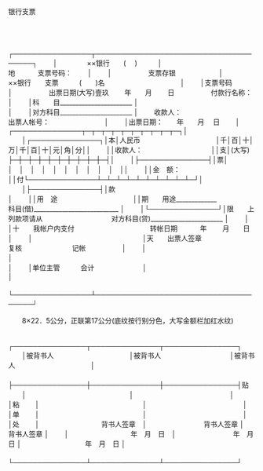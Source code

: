 



银行支票



 

　　


　　┌────────────────┬─────────────────────────────────────┐
　　│　　　　 ××银行　　(　 )　　　│　　　　　　　　　　　　　　　　　　　　　　　　　地　　　 支票号码：　　 │
　　│　　　　　 支票存银　　　　　　 │　　　　　　　　　　　××银行　　支票　　　(　　)名　　　　　　　　　　　│
　　│支票号码　　　　　　　　　　　　│　　　　　 出票日期(大写)壹玖　　 年　　月　　 日　　　　　 付款行名称：　│
　　│科　　目_______________________ │　　　　　　　　　　　　　　　　　　　　　　　　　　　　　　　　　　　　　│
　　│对方科目_______________________ │　　 收款人：　　　　　　　　　　　　　　　　 出票人帐号：　　　　　　　　│
　　│出票日期：　　年　　月　 日　　 │　┌──────────────┬─┬─┬─┬─┬─┬─┬─┬─┬─┬─┐│
　　│┌──────────────┐│本│人民币　　　　　　　　　　　│千│百│十│万│千│百│十│元│角│分││
　　││收款人：　　　　　　　　　　││支│(大写)　　　　　　　　　　　├─┼─┼─┼─┼─┼─┼─┼─┼─┼─┤│
　　│├──────────────┤│票│　　　　　　　　　　　　　　│　│　│　│　│　│　│　│　│　│　││
　　││金　额：　　　　　　　　　　││付└──────────────┴─┴─┴─┴─┴─┴─┴─┴─┴─┴─┘│
　　│├──────────────┤│款　　　　　　　　　　　　　　　　　　　　　　　　　　　　　　　　　　　　│
　　││用　途　　　　　　　　　　　││期　　用途_____________　　　　　　　 科目(借)___________________________ │
　　│└──────────────┘│限　　上列款项请从　　　　　　　　　　对方科目(贷)_______________________ │
　　│　　　　　　　　　　　　　　　　│十　　我帐户内支付　　　　　　　　　　　转帐日期　　　 年　　 月　　日　　│
　　│　　　　　　　　　　　　　　　　│天　　出票人签章　　　　　　　　　　　　复核　　　　　　　 记帐　　　　　 │
　　│　　　　　　　　　　　　　　　　│　　　　　　　　　　　　　　　　　　　　　　　　　　　　　　　　　　　　　│
　　│单位主管　　　会计　　　　　　　│　　　　　　　　　　　　　　　　　　　　　　　　　　　　　　　　　　　　　│
　　└────────────────┴─────────────────────────────────────┘
　　


　　8×22．5公分，正联第17公分(底纹按行别分色，大写金额栏加红水纹)


　　┌───────────────┬──────────────┬───────────────┐
　　│被背书人　　　　　　　　　　　│被背书人　　　　　　　　　　│被背书人　　　　　　　　　　　│
　　├───────────────┼──────────────┼───────────────┤贴
　　│　　　　　　　　　　　　　　　│　　　　　　　　　　　　　　│　　　　　　　　　　　　　　　│粘
　　│　　　　　　　　　　　　　　　│　　　　　　　　　　　　　　│　　　　　　　　　　　　　　　│单
　　│　　　　　　　　　　　　　　　│　　　　　　　　　　　　　　│　　　　　　　　　　　　　　　│处
　　│　　　　　　　　　背书人签章　│　　　　　　　　 背书人签章 │　　　　　　　　　 背书人签章 │
　　│　　　　　　　　　年　月　日　│　　　　　　　　 年　月　日 │　　　　　　　　　 年　月　日 │
　　└───────────────┴──────────────┴───────────────┘
　　


　　